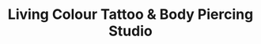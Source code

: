 ---
title: "Living Colour Tattoo & Body Piercing Studio"
url: /dereham/living-colour-tattoo-and-body-piercing-studio/
shop: tattoo
---